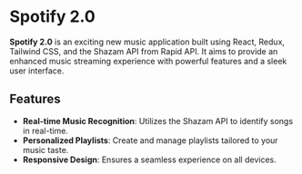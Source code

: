 # Spotify 2.0

**Spotify 2.0** is an exciting new music application built using React, Redux, Tailwind CSS, and the Shazam API from Rapid API. It aims to provide an enhanced music streaming experience with powerful features and a sleek user interface.

## Features

- **Real-time Music Recognition**: Utilizes the Shazam API to identify songs in real-time.
- **Personalized Playlists**: Create and manage playlists tailored to your music taste.
- **Responsive Design**: Ensures a seamless experience on all devices.
